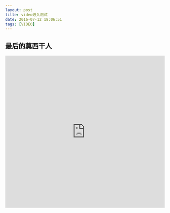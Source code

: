 ```yaml
---
layout: post
title: video嵌入测试
date: 2016-07-12 18:06:51
tags: [VIDEO]
---
```


## 最后的莫西干人

<iframe height= 480 width= 100% src="http://vod.baofengcloud.com/5263465/player/cloud.swf?servicetype=1&uid=5263465&fid=ECCEE3D1862F9BCCFFFF706333BB29A1&auto=0&vr=0" frameborder=0 allowfullscreen></iframe>

